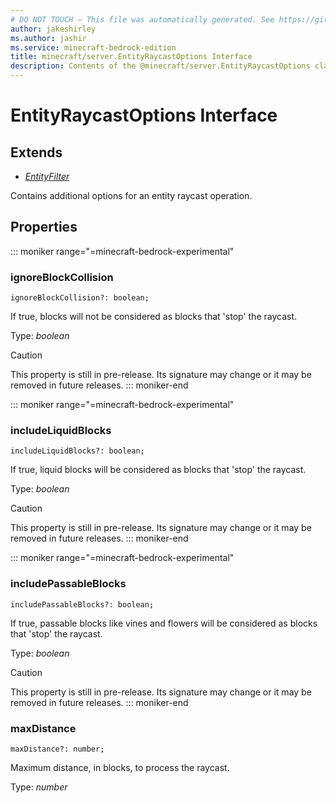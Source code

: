 ```yaml
---
# DO NOT TOUCH — This file was automatically generated. See https://github.com/mojang/minecraftapidocsgenerator to modify descriptions, examples, etc.
author: jakeshirley
ms.author: jashir
ms.service: minecraft-bedrock-edition
title: minecraft/server.EntityRaycastOptions Interface
description: Contents of the @minecraft/server.EntityRaycastOptions class.
---
```

# EntityRaycastOptions Interface

## Extends
- [*EntityFilter*](EntityFilter.md)

Contains additional options for an entity raycast operation.

## Properties

::: moniker range="=minecraft-bedrock-experimental"
### **ignoreBlockCollision**
`ignoreBlockCollision?: boolean;`

If true, blocks will not be considered as blocks that 'stop' the raycast.

Type: *boolean*

> [!CAUTION]
> This property is still in pre-release.  Its signature may change or it may be removed in future releases.
::: moniker-end

::: moniker range="=minecraft-bedrock-experimental"
### **includeLiquidBlocks**
`includeLiquidBlocks?: boolean;`

If true, liquid blocks will be considered as blocks that 'stop' the raycast.

Type: *boolean*

> [!CAUTION]
> This property is still in pre-release.  Its signature may change or it may be removed in future releases.
::: moniker-end

::: moniker range="=minecraft-bedrock-experimental"
### **includePassableBlocks**
`includePassableBlocks?: boolean;`

If true, passable blocks like vines and flowers will be considered as blocks that 'stop' the raycast.

Type: *boolean*

> [!CAUTION]
> This property is still in pre-release.  Its signature may change or it may be removed in future releases.
::: moniker-end

### **maxDistance**
`maxDistance?: number;`

Maximum distance, in blocks, to process the raycast.

Type: *number*
